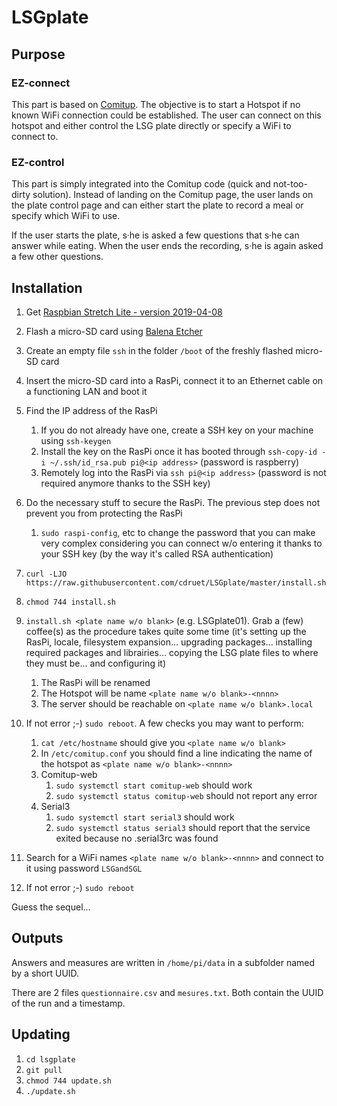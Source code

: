 # LSGplate

## Purpose ##

### EZ-connect ###

This part is based on [Comitup](https://davesteele.github.io/comitup/). The objective is to start a Hotspot if no known WiFi connection could be established. The user can connect on this hotspot and either control the LSG plate directly or specify a WiFi to connect to.

### EZ-control ###

This part is simply integrated into the Comitup code (quick and not-too-dirty solution). Instead of landing on the Comitup page, the user lands on the plate control page and can either start the plate to record a meal or specify which WiFi to use.

If the user starts the plate, s&middot;he is asked a few questions that s&middot;he can answer while eating. When the user ends the recording, s&middot;he is again asked a few other questions.

## Installation ##

1. Get [Raspbian Stretch Lite - version 2019-04-08](https://downloads.raspberrypi.org/raspbian_lite/images/raspbian_lite-2019-04-09/2019-04-08-raspbian-stretch-lite.zip)
2. Flash a micro-SD card using [Balena Etcher](https://www.balena.io/etcher/)
3. Create an empty file `ssh` in the folder `/boot` of the freshly flashed micro-SD card
4. Insert the micro-SD card into a RasPi, connect it to an Ethernet cable on a functioning LAN and boot it
5. Find the IP address of the RasPi
    1. If you do not already have one, create a SSH key on your machine using `ssh-keygen`
    2. Install the key on the RasPi once it has booted through `ssh-copy-id -i ~/.ssh/id_rsa.pub pi@<ip address>` (password is raspberry)
    3. Remotely log into the RasPi via `ssh pi@<ip address>` (password is not required anymore thanks to the SSH key)

6. Do the necessary stuff to secure the RasPi. The previous step does not prevent you from protecting the RasPi
    1. `sudo raspi-config`, etc to change the password that you can make very complex considering you can connect w/o entering it thanks to your SSH key (by the way 
it's called RSA authentication)
7. `curl -LJO https://raw.githubusercontent.com/cdruet/LSGplate/master/install.sh`
8. `chmod 744 install.sh`
9. `install.sh <plate name w/o blank>` (e.g. LSGplate01). Grab a (few) coffee(s) as the procedure takes quite some time (it's setting up the RasPi, locale, filesystem expansion... upgrading packages... installing required packages and librairies... copying the LSG plate files to where they must be... and configuring it)
    1. The RasPi will be renamed
    2. The Hotspot will be name `<plate name w/o blank>-<nnnn>`
    3. The server should be reachable on `<plate name w/o blank>.local`
10. If not error ;-) `sudo reboot`. A few checks you may want to perform:
    1. `cat /etc/hostname` should give you `<plate name w/o blank>`
    2. In `/etc/comitup.conf` you should find a line indicating the name of the hotspot as `<plate name w/o blank>-<nnnn>`
    3. Comitup-web
        1. `sudo systemctl start comitup-web` should work
        2. `sudo systemctl status comitup-web` should not report any error
    4. Serial3
        1. `sudo systemctl start serial3` should work
        2. `sudo systemctl status serial3` should report that the service exited because no .serial3rc was found
11. Search for a WiFi names `<plate name w/o blank>-<nnnn>` and connect to it using password `LSGandSGL`
10. If not error ;-) `sudo reboot`

Guess the sequel...

## Outputs ##

Answers and measures are written in `/home/pi/data` in a subfolder named by a short UUID. 

There are 2 files `questionnaire.csv` and `mesures.txt`. Both contain the UUID of the run and a timestamp.

## Updating ##

1. `cd lsgplate`
2. `git pull`
3. `chmod 744 update.sh`
4. `./update.sh`
